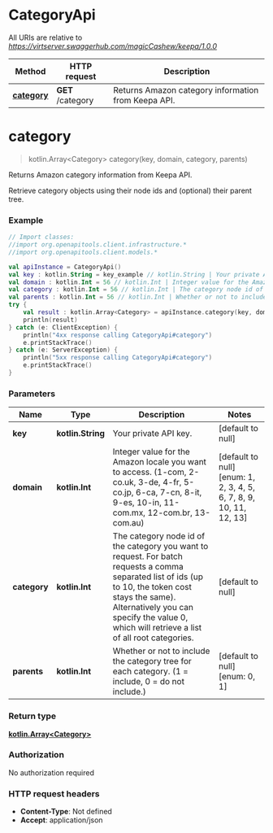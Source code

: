 # CategoryApi

All URIs are relative to *https://virtserver.swaggerhub.com/magicCashew/keepa/1.0.0*

Method | HTTP request | Description
------------- | ------------- | -------------
[**category**](CategoryApi.md#category) | **GET** /category | Returns Amazon category information from Keepa API.


<a name="category"></a>
# **category**
> kotlin.Array&lt;Category&gt; category(key, domain, category, parents)

Returns Amazon category information from Keepa API.

Retrieve category objects using their node ids and (optional) their parent tree.

### Example
```kotlin
// Import classes:
//import org.openapitools.client.infrastructure.*
//import org.openapitools.client.models.*

val apiInstance = CategoryApi()
val key : kotlin.String = key_example // kotlin.String | Your private API key.
val domain : kotlin.Int = 56 // kotlin.Int | Integer value for the Amazon locale you want to access. (1-com, 2-co.uk, 3-de, 4-fr, 5-co.jp, 6-ca, 7-cn, 8-it, 9-es, 10-in, 11-com.mx, 12-com.br, 13-com.au)
val category : kotlin.Int = 56 // kotlin.Int | The category node id of the category you want to request. For batch requests a comma separated list of ids (up to 10, the token cost stays the same). Alternatively you can specify the value 0, which will retrieve a list of all root categories.
val parents : kotlin.Int = 56 // kotlin.Int | Whether or not to include the category tree for each category. (1 = include, 0 = do not include.)
try {
    val result : kotlin.Array<Category> = apiInstance.category(key, domain, category, parents)
    println(result)
} catch (e: ClientException) {
    println("4xx response calling CategoryApi#category")
    e.printStackTrace()
} catch (e: ServerException) {
    println("5xx response calling CategoryApi#category")
    e.printStackTrace()
}
```

### Parameters

Name | Type | Description  | Notes
------------- | ------------- | ------------- | -------------
 **key** | **kotlin.String**| Your private API key. | [default to null]
 **domain** | **kotlin.Int**| Integer value for the Amazon locale you want to access. (1-com, 2-co.uk, 3-de, 4-fr, 5-co.jp, 6-ca, 7-cn, 8-it, 9-es, 10-in, 11-com.mx, 12-com.br, 13-com.au) | [default to null] [enum: 1, 2, 3, 4, 5, 6, 7, 8, 9, 10, 11, 12, 13]
 **category** | **kotlin.Int**| The category node id of the category you want to request. For batch requests a comma separated list of ids (up to 10, the token cost stays the same). Alternatively you can specify the value 0, which will retrieve a list of all root categories. | [default to null]
 **parents** | **kotlin.Int**| Whether or not to include the category tree for each category. (1 &#x3D; include, 0 &#x3D; do not include.) | [default to null] [enum: 0, 1]

### Return type

[**kotlin.Array&lt;Category&gt;**](Category.md)

### Authorization

No authorization required

### HTTP request headers

 - **Content-Type**: Not defined
 - **Accept**: application/json

